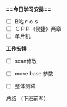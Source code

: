 **==今日学习安排==**

- [ ] B站ｒｏｓ
- [ ] ＣＰＰ（侯捷）两章
- [ ] 单片机

**工作安排**

- [ ] scan修改
- [ ] move base 参数
- [ ] 整体测试

  

总结 （下班前写）